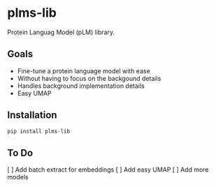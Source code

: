 # plms-lib

Protein Languag Model (pLM) library.

## Goals

- Fine-tune a protein language model with ease
- Without having to focus on the backgound details
- Handles background implementation details
- Easy UMAP

## Installation

```sh
pip install plms-lib
```

## To Do

[ ] Add batch extract for embeddings
[ ] Add easy UMAP
[ ] Add more models
